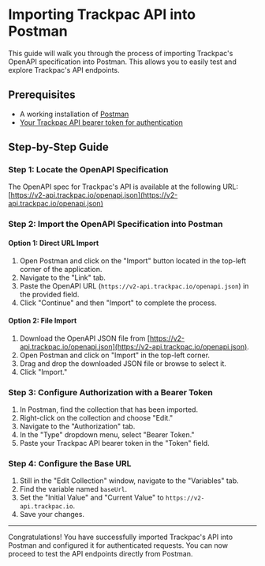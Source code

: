 # Importing Trackpac API into Postman

This guide will walk you through the process of importing Trackpac's OpenAPI specification into Postman. This allows you to easily test and explore Trackpac's API endpoints.

## Prerequisites

- A working installation of [Postman](https://www.postman.com/downloads/)
- [Your Trackpac API bearer token for authentication](authenticating.md)

## Step-by-Step Guide

### Step 1: Locate the OpenAPI Specification

The OpenAPI spec for Trackpac's API is available at the following URL: [https://v2-api.trackpac.io/openapi.json](https://v2-api.trackpac.io/openapi.json)

### Step 2: Import the OpenAPI Specification into Postman

#### Option 1: Direct URL Import

1. Open Postman and click on the "Import" button located in the top-left corner of the application.
2. Navigate to the "Link" tab.
3. Paste the OpenAPI URL (`https://v2-api.trackpac.io/openapi.json`) in the provided field.
4. Click "Continue" and then "Import" to complete the process.

#### Option 2: File Import

1. Download the OpenAPI JSON file from [https://v2-api.trackpac.io/openapi.json](https://v2-api.trackpac.io/openapi.json).
2. Open Postman and click on "Import" in the top-left corner.
3. Drag and drop the downloaded JSON file or browse to select it.
4. Click "Import."

### Step 3: Configure Authorization with a Bearer Token

1. In Postman, find the collection that has been imported.
2. Right-click on the collection and choose "Edit."
3. Navigate to the "Authorization" tab.
4. In the "Type" dropdown menu, select "Bearer Token."
5. Paste your Trackpac API bearer token in the "Token" field.

### Step 4: Configure the Base URL

1. Still in the "Edit Collection" window, navigate to the "Variables" tab.
2. Find the variable named `baseUrl`.
3. Set the "Initial Value" and "Current Value" to `https://v2-api.trackpac.io`.
4. Save your changes.

---

Congratulations! You have successfully imported Trackpac's API into Postman and configured it for authenticated requests. You can now proceed to test the API endpoints directly from Postman.
